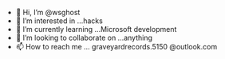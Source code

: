 - 👋 Hi, I’m @wsghost
- 👀 I’m interested in ...hacks
- 🌱 I’m currently learning ...Microsoft development
- 💞️ I’m looking to collaborate on ...anything
- 📫 How to reach me ... graveyardrecords.5150
@outlook.com

<!---
wsghost/wsghost is a ✨ special ✨ repository because its `README.md` (this file) appears on your GitHub profile.
You can click the Preview link to take a look at your changes.
--->
